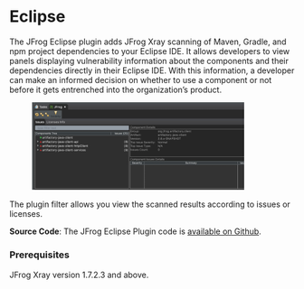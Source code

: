 # Eclipse

The JFrog Eclipse plugin adds JFrog Xray scanning of Maven, Gradle, and npm project dependencies to your Eclipse IDE. It allows developers to view panels displaying vulnerability information about the components and their dependencies directly in their Eclipse IDE. With this information, a developer can make an informed decision on whether to use a component or not before it gets entrenched into the organization’s product.

<div align="left">

<figure><img src="../../../.gitbook/assets/0.jpeg" alt="" width="375"><figcaption></figcaption></figure>

</div>

The plugin filter allows you view the scanned results according to issues or licenses.

**Source Code**: The JFrog Eclipse Plugin code is [available on Github](https://github.com/jfrog/jfrog-eclipse-plugin).

### Prerequisites

JFrog Xray version 1.7.2.3 and above.
